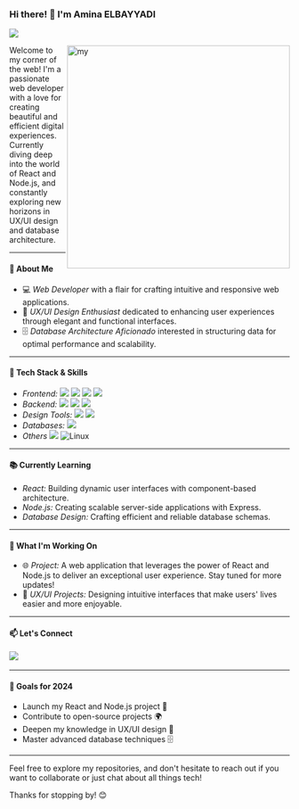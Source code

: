 ### Hi there! 👋 I'm Amina ELBAYYADI

  <a href="https://github.com/DenverCoder1/readme-typing-svg"><img src="https://readme-typing-svg.herokuapp.com?lines=Web+Developer;UX/UI+Enthusiast;Open+Source+Lover%20&center=true&width=500&height=50"></a>

  <img align="right" alt="my" width="400" src="https://avatars.githubusercontent.com/u/143286044?v=4">

Welcome to my corner of the web! I'm a passionate web developer with a love for creating beautiful and efficient digital experiences. Currently diving deep into the world of React and Node.js, and constantly exploring new horizons in UX/UI design and database architecture.

---

#### 🌟 About Me

- 💻 *Web Developer* with a flair for crafting intuitive and responsive web applications.
- 🎨 *UX/UI Design Enthusiast* dedicated to enhancing user experiences through elegant and functional interfaces.
- 🗄️ *Database Architecture Aficionado* interested in structuring data for optimal performance and scalability.

---

#### 🔧 Tech Stack & Skills

- *Frontend:* <img src="https://img.shields.io/badge/html-000.svg?style=for-the-badge&logo=html5&logoColor=ed8b00"/> <img src="https://img.shields.io/badge/css-000.svg?style=for-the-badge&logo=css3&logoColor=green"/> <img src="https://img.shields.io/badge/Bootstrap-000.svg?style=for-the-badge&logo=bootstrap&logoColor=ed8b00"/> <img src="https://img.shields.io/badge/React-000.svg?style=for-the-badge&logo=react"/> 
- *Backend:* <img src="https://img.shields.io/badge/Node.js-000.svg?style=for-the-badge&logo=node.js"/> <img src="https://img.shields.io/badge/PHP-000.svg?style=for-the-badge&logo=php"/> <img src="https://img.shields.io/badge/Express.js-404D59?style=for-the-badge&logo=express.js"/> 
- *Design Tools:* <img src="https://img.shields.io/badge/figma-000.svg?style=for-the-badge&logo=figma"/> <img src="https://img.shields.io/badge/canva-000.svg?style=for-the-badge&logo=canva"/> 
- *Databases:* <img src="https://img.shields.io/badge/MySQL-000.svg?style=for-the-badge&logo=mysql"/>
- *Others* <img src="https://img.shields.io/badge/git-000.svg?style=for-the-badge&logo=git"> <img src="https://img.shields.io/badge/-Linux-000.svg?&amp;logo=Linux&amp;style=for-the-badge" alt="Linux">

---

#### 📚 Currently Learning

- *React:* Building dynamic user interfaces with component-based architecture.
- *Node.js:* Creating scalable server-side applications with Express.
- *Database Design:* Crafting efficient and reliable database schemas.

---

#### 🌱 What I'm Working On

- 🌐 *Project:* A web application that leverages the power of React and Node.js to deliver an exceptional user experience. Stay tuned for more updates!
- 🎨 *UX/UI Projects:* Designing intuitive interfaces that make users' lives easier and more enjoyable.

---

#### 📫 Let's Connect

  <a href="https://www.linkedin.com/in/amina-elbayyadi/"><img src="https://img.shields.io/badge/linkedin-%230077B5.svg?&style=for-the-badge&logo=linkedin&logoColor=white" /></a>&nbsp;&nbsp;&nbsp;&nbsp;


---

#### 🎯 Goals for 2024

- Launch my React and Node.js project 🚀
- Contribute to open-source projects 🌍
- Deepen my knowledge in UX/UI design 🎨
- Master advanced database techniques 🗄️

---

Feel free to explore my repositories, and don't hesitate to reach out if you want to collaborate or just chat about all things tech!

Thanks for stopping by! 😊
